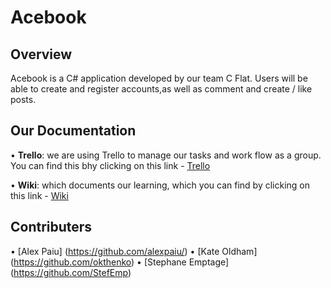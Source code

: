 # Acebook

## Overview

Acebook is a C# application developed by our team C Flat. Users will be able to create and register accounts,as well as comment and create / like posts.

## Our Documentation

• **Trello**: we are using Trello to manage our tasks and work flow as a group. You can find this bhy clicking on this link - [Trello](https://trello.com/b/a3zYwqqV/c-flat-project)

• **Wiki**: which documents our learning, which you can find by clicking on this link - [Wiki](https://github.com/alexpaiu/Acebook/wiki)

## Contributers

• [Alex Paiu] (https://github.com/alexpaiu/)
• [Kate Oldham] (https://github.com/okthenko)
• [Stephane Emptage] (https://github.com/StefEmp)